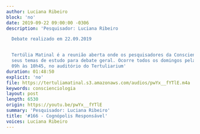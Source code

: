 ```yaml
---
author: Luciana Ribeiro
block: 'no'
date: 2019-09-22 09:00:00 -0306
description: 'Pesquisador: Luciana Ribeiro

  Debate realizado em 22.09.2019


  Tertúlia Matinal é a reunião aberta onde os pesquisadores da Conscienciologia apresentam
  seus temas de estudo para debate geral. Ocorre todos os domingos pela manhã, das
  09h às 10h45, no auditório do Tertuliarium'
duration: 01:48:50
explicit: 'no'
file: https://tertuliamatinal.s3.amazonaws.com/audios/pwYx__fYTlE.m4a
keywords: conscienciologia
layout: post
length: 6530
origin: https://youtu.be/pwYx__fYTlE
summary: 'Pesquisador: Luciana Ribeiro'
title: '#166 - Cognópolis Responsável'
voices: Luciana Ribeiro
---
```

